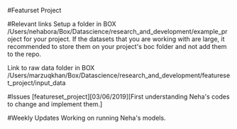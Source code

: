 #Featurset Project

#Relevant links
Setup a folder in BOX 
/Users/nehabora/Box/Datascience/research_and_development/example_project
for your project. If the datasets that you are working with are large, it recommended to store them on your project's boc folder and not add them to the repo.

Link to raw data folder in BOX 
/Users/marzuqkhan/Box/Datascience/research_and_development/featureset_project/input_data

#Issues
[featureset_project][03/06/2019][First understanding Neha's codes to change and implement them.]

#Weekly Updates
Working on running Neha's models.
